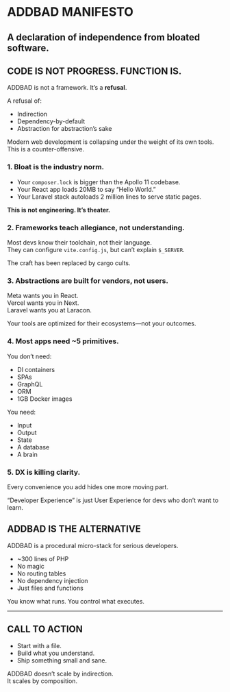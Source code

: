 # ADDBAD MANIFESTO  
**A declaration of independence from bloated software.**
---


## CODE IS NOT PROGRESS. FUNCTION IS.

ADDBAD is not a framework. It’s a **refusal**.

A refusal of:
- Indirection
- Dependency-by-default
- Abstraction for abstraction’s sake

Modern web development is collapsing under the weight of its own tools. This is a counter-offensive.


### 1. Bloat is the industry norm.

- Your `composer.lock` is bigger than the Apollo 11 codebase.
- Your React app loads 20MB to say “Hello World.”
- Your Laravel stack autoloads 2 million lines to serve static pages.

**This is not engineering. It’s theater.**


### 2. Frameworks teach allegiance, not understanding.

Most devs know their toolchain, not their language.  
They can configure `vite.config.js`, but can’t explain `$_SERVER`.

The craft has been replaced by cargo cults.


### 3. Abstractions are built for vendors, not users.

Meta wants you in React.  
Vercel wants you in Next.  
Laravel wants you at Laracon.

Your tools are optimized for their ecosystems—not your outcomes.


### 4. Most apps need ~5 primitives.

You don’t need:
- DI containers
- SPAs
- GraphQL
- ORM
- 1GB Docker images

You need:
- Input
- Output
- State
- A database
- A brain


### 5. DX is killing clarity.

Every convenience you add hides one more moving part.

“Developer Experience” is just User Experience for devs who don’t want to learn.


## ADDBAD IS THE ALTERNATIVE

ADDBAD is a procedural micro-stack for serious developers.

- ~300 lines of PHP
- No magic
- No routing tables
- No dependency injection
- Just files and functions

You know what runs. You control what executes.

---

## CALL TO ACTION

- Start with a file.
- Build what you understand.
- Ship something small and sane.

ADDBAD doesn’t scale by indirection.  
It scales by composition.



